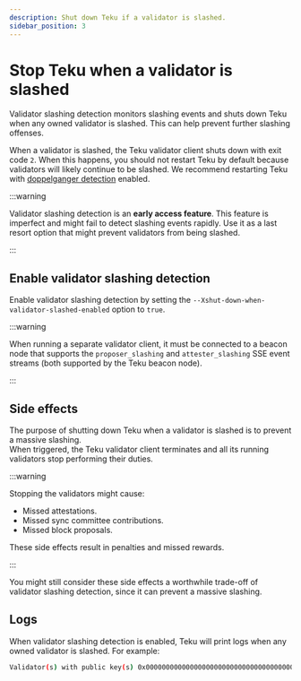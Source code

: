 ```yaml
---
description: Shut down Teku if a validator is slashed.
sidebar_position: 3
---
```


# Stop Teku when a validator is slashed

Validator slashing detection monitors slashing events and shuts down Teku when any owned validator
is slashed.
This can help prevent further slashing offenses.

When a validator is slashed, the Teku validator client shuts down with exit code `2`.
When this happens, you should not restart Teku by default because validators will likely continue to
be slashed.
We recommend restarting Teku with [doppelganger detection](detect-doppelgangers.md) enabled.

:::warning

Validator slashing detection is an **early access feature**.
This feature is imperfect and might fail to detect slashing events rapidly.
Use it as a last resort option that might prevent validators from being slashed.

:::

## Enable validator slashing detection

Enable validator slashing detection by setting the `--Xshut-down-when-validator-slashed-enabled`
option to `true`.

:::warning

When running a separate validator client, it must be connected to a beacon node that supports the
`proposer_slashing` and `attester_slashing` SSE event streams (both supported by the Teku beacon node).

:::

## Side effects

The purpose of shutting down Teku when a validator is slashed is to prevent a massive slashing.  
When triggered, the Teku validator client terminates and all its running validators stop performing
their duties.

:::warning

Stopping the validators might cause:

- Missed attestations.
- Missed sync committee contributions.
- Missed block proposals.

These side effects result in penalties and missed rewards.

:::

You might still consider these side effects a worthwhile trade-off of validator slashing detection,
since it can prevent a massive slashing.

## Logs

When validator slashing detection is enabled, Teku will print logs when any owned validator is slashed.
For example:

```bash
Validator(s) with public key(s) 0x000000000000000000000000000000000000000000000000000000000000000000000000000000000000000000000001, 0x000000000000000000000000000000000000000000000000000000000000000000000000000000000000000000000002 got slashed.  Shutting down...
```
